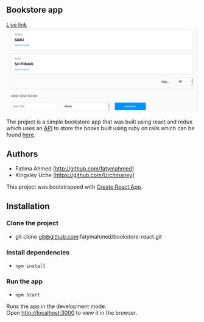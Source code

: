 ## Bookstore app
[Live link](https://bookstore-react-app.herokuapp.com)
![screenshot](./bookstore.png)

The project is a simple bookstore app that was built using react and redux which uses an [API](https://bookstore-backends.herokuapp.com/books) to store the books built using ruby on rails which can be found [here](https://github.com/fatymahmed/bookstore-backend).

## Authors
- Fatima Ahmed [http://github.com/fatymahmed]
- Kingsley Uche [https://github.com/Urchmaney] <br>

This project was bootstrapped with [Create React App](https://github.com/facebook/create-react-app).

## Installation

### Clone the project
- git clone git@github.com:fatymahmed/bookstore-react.git

### Install dependencies
- `npm install`

### Run the app
 - `npm start`

Runs the app in the development mode.<br />
Open [http://localhost:3000](http://localhost:3000) to view it in the browser.


